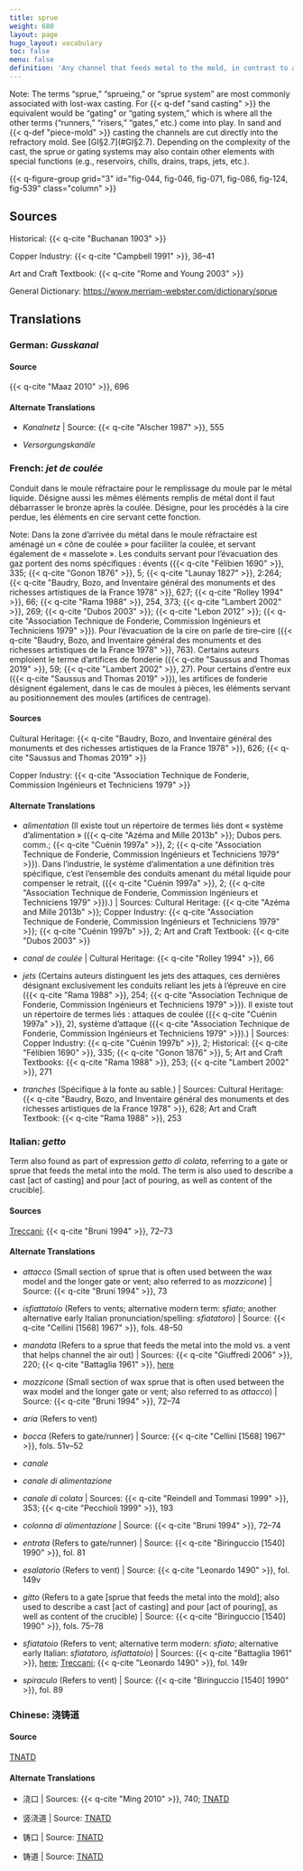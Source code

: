 ```yaml
---
title: sprue
weight: 680
layout: page
hugo_layout: vocabulary
toc: false
menu: false
definition: 'Any channel that feeds metal to the mold, in contrast to a vent, which lets air escape. Both sprues and vents make up the “sprue system,” which circulates bronze from the pouring cup through the {{< q-def "refractory mold" >}} and allows air and casting vapors such as steam to be released. In {{< q-def "lost-wax casting" >}}, “sprue” is the term used for the solid wax rods (rarely reeds or terra-cotta pipes) used to create the channels in the mold. Sprues are also the solid metal that has filled the channels upon cooling, which is generally removed during {{< q-def "fettling" >}}.'
---
```


<div class="backmatter">
Note: The terms “sprue,” “sprueing,” or “sprue system” are most commonly associated with lost-wax casting. For {{< q-def "sand casting" >}} the equivalent would be “gating” or “gating system,” which is where all the other terms (“runners,” “risers,” “gates,” etc.) come into play. In sand and {{< q-def "piece-mold" >}} casting the channels are cut directly into the refractory mold. See [GI§2.7](#GI§2.7). Depending on the complexity of the cast, the sprue or gating systems may also contain other elements with special functions (e.g., reservoirs, chills, drains, traps, jets, etc.).
</div>

{{< q-figure-group grid="3" id="fig-044, fig-046, fig-071, fig-086, fig-124, fig-539" class="column" >}}

## Sources

Historical: {{< q-cite "Buchanan 1903" >}}

Copper Industry: {{< q-cite "Campbell 1991" >}}, 36–41

Art and Craft Textbook: {{< q-cite "Rome and Young 2003" >}}

General Dictionary: <https://www.merriam-webster.com/dictionary/sprue>

## Translations

<div class="accordion">

### **German**: *Gusskanal*

#### Source

{{< q-cite "Maaz 2010" >}}, 696

#### Alternate Translations

- *Kanalnetz* | Source: {{< q-cite "Alscher 1987" >}}, 555

- *Versorgungskanäle*

### **French**: *jet de coulée*

Conduit dans le moule réfractaire pour le remplissage du moule par le métal liquide. Désigne aussi les mêmes éléments remplis de métal dont il faut débarrasser le bronze après la coulée. Désigne, pour les procédés à la cire perdue, les éléments en cire servant cette fonction.

<div class="backmatter">
Note: Dans la zone d’arrivée du métal dans le moule réfractaire est aménagé un « cône de coulée » pour faciliter la coulée, et servant également de « masselote ». Les conduits servant pour l’évacuation des gaz portent des noms spécifiques : évents ({{< q-cite "Félibien 1690" >}}, 335; {{< q-cite "Gonon 1876" >}}, 5; {{< q-cite "Launay 1827" >}}, 2:264; {{< q-cite "Baudry, Bozo, and Inventaire général des monuments et des richesses artistiques de la France 1978" >}}, 627; {{< q-cite "Rolley 1994" >}}, 66; {{< q-cite "Rama 1988" >}}, 254, 373; {{< q-cite "Lambert 2002" >}}, 269; {{< q-cite "Dubos 2003" >}}; {{< q-cite "Lebon 2012" >}}; {{< q-cite "Association Technique de Fonderie, Commission Ingénieurs et Techniciens 1979" >}}). Pour l’évacuation de la cire on parle de tire–cire ({{< q-cite "Baudry, Bozo, and Inventaire général des monuments et des richesses artistiques de la France 1978" >}}, 763). Certains auteurs emploient le terme d’artifices de fonderie ({{< q-cite "Saussus and Thomas 2019" >}}, 59; {{< q-cite "Lambert 2002" >}}, 27). Pour certains d’entre eux ({{< q-cite "Saussus and Thomas 2019" >}}), les artifices de fonderie désignent également, dans le cas de moules à pièces, les éléments servant au positionnement des moules (artifices de centrage).
</div>

#### Sources

Cultural Heritage: {{< q-cite "Baudry, Bozo, and Inventaire général des monuments et des richesses artistiques de la France 1978" >}}, 626; {{< q-cite "Saussus and Thomas 2019" >}}

Copper Industry: {{< q-cite "Association Technique de Fonderie, Commission Ingénieurs et Techniciens 1979" >}}

#### Alternate Translations

- *alimentation* (Il existe tout un répertoire de termes liés dont « système d’alimentation » ({{< q-cite "Azéma and Mille 2013b" >}}; Dubos pers. comm.; {{< q-cite "Cuénin 1997a" >}}, 2; {{< q-cite "Association Technique de Fonderie, Commission Ingénieurs et Techniciens 1979" >}}). Dans l’industrie, le système d’alimentation a une définition très spécifique, c’est l’ensemble des conduits amenant du métal liquide pour compenser le retrait, ({{< q-cite "Cuénin 1997a" >}}, 2; {{< q-cite "Association Technique de Fonderie, Commission Ingénieurs et Techniciens 1979" >}}).) | Sources: Cultural Heritage: {{< q-cite "Azéma and Mille 2013b" >}}; Copper Industry: {{< q-cite "Association Technique de Fonderie, Commission Ingénieurs et Techniciens 1979" >}}; {{< q-cite "Cuénin 1997b" >}}, 2; Art and Craft Textbook: {{< q-cite "Dubos 2003" >}}

- *canal de coulée* | Cultural Heritage: {{< q-cite "Rolley 1994" >}}, 66

- *jets* (Certains auteurs distinguent les jets des attaques, ces dernières désignant exclusivement les conduits reliant les jets à l’épreuve en cire ({{< q-cite "Rama 1988" >}}, 254; {{< q-cite "Association Technique de Fonderie, Commission Ingénieurs et Techniciens 1979" >}}). Il existe tout un répertoire de termes liés : attaques de coulée ({{< q-cite "Cuénin 1997a" >}}, 2), système d’attaque ({{< q-cite "Association Technique de Fonderie, Commission Ingénieurs et Techniciens 1979" >}}).) | Sources: Copper Industry: {{< q-cite "Cuénin 1997b" >}}, 2; Historical: {{< q-cite "Félibien 1690" >}}, 335; {{< q-cite "Gonon 1876" >}}, 5; Art and Craft Textbooks: {{< q-cite "Rama 1988" >}}, 253; {{< q-cite "Lambert 2002" >}}, 271

- *tranches* (Spécifique à la fonte au sable.) | Sources: Cultural Heritage: {{< q-cite "Baudry, Bozo, and Inventaire général des monuments et des richesses artistiques de la France 1978" >}}, 628; Art and Craft Textbook: {{< q-cite "Rama 1988" >}}, 253

### **Italian**: *getto*

Term also found as part of expression *getto di colata*, referring to a gate or sprue that feeds the metal into the mold. The term is also used to describe a cast [act of casting] and pour [act of pouring, as well as content of the crucible].

#### Sources

[Treccani](https://www.treccani.it/enciclopedia/fusione_%28Enciclopedia-Italiana%29/); {{< q-cite "Bruni 1994" >}}, 72–73

#### Alternate Translations

- *attacco* (Small section of sprue that is often used between the wax model and the longer gate or vent; also referred to as *mozzicone*) | Source: {{< q-cite "Bruni 1994" >}}, 73

- *isfiattatoio* (Refers to vents; alternative modern term: *sfiato*; another alternative early Italian pronunciation/spelling: *sfiatatoro*) | Source: {{< q-cite "Cellini [1568] 1967" >}}, fols. 48–50

- *mandata* (Refers to a sprue that feeds the metal into the mold vs. a vent that helps channel the air out) | Sources: {{< q-cite "Giuffredi 2006" >}}, 220; {{< q-cite "Battaglia 1961" >}}, [here](http://www.gdli.it/pdf_viewer/Scripts/pdf.js/web/viewer.asp?file=/PDF/GDLI09/GDLI_09_ocr_632.pdf&parola=mandata)

- *mozzicone* (Small section of wax sprue that is often used between the wax model and the longer gate or vent; also referred to as *attacco*) | Source: {{< q-cite "Bruni 1994" >}}, 72–74

- *aria* (Refers to vent)

- *bocca* (Refers to gate/runner) | Source: {{< q-cite "Cellini [1568] 1967" >}}, fols. 51v–52

- *canale*

- *canale di alimentazione*

- *canale di colata* | Sources: {{< q-cite "Reindell and Tommasi 1999" >}}, 353; {{< q-cite "Pecchioli 1999" >}}, 193

- *colonna di alimentazione* | Source: {{< q-cite "Bruni 1994" >}}, 72–74

- *entrata* (Refers to gate/runner) | Source: {{< q-cite "Biringuccio [1540] 1990" >}}, fol. 81

- *esalatorio* (Refers to vent) | Source: {{< q-cite "Leonardo 1490" >}}, fol. 149v

- *gitto* (Refers to a gate [sprue that feeds the metal into the mold]; also used to describe a cast [act of casting] and pour [act of pouring], as well as content of the crucible) | Source: {{< q-cite "Biringuccio [1540] 1990" >}}, fols. 75–78

- *sfiatatoio* (Refers to vent; alternative term modern: *sfiato*; alternative early Italian: *sfiatatoro, isfiattatoio*) | Sources: {{< q-cite "Battaglia 1961" >}}, [here](http://www.gdli.it/pdf_viewer/Scripts/pdf.js/web/viewer.asp?file=/PDF/GDLI18/GDLI_18_ocr_882.pdf&parola=sfiatatoio); [Treccani](https://www.treccani.it/enciclopedia/fusione_%28Enciclopedia-Italiana%29/); {{< q-cite "Leonardo 1490" >}}, fol. 149r

- *spiraculo* (Refers to vent) | Source: {{< q-cite "Biringuccio [1540] 1990" >}}, fol. 89

### **Chinese**: 浇铸道

#### Source

[TNATD](https://terms.naer.edu.tw/detail/3505809/?index=5)

#### Alternate Translations

- 浇口 | Sources: {{< q-cite "Ming 2010" >}}, 740; [TNATD](https://terms.naer.edu.tw/detail/11560594/?index=8)

- 竖浇道 | Source: [TNATD](https://terms.naer.edu.tw/detail/941804/?index=1)

- 铸口 | Source: [TNATD](https://terms.naer.edu.tw/detail/3505809/?index=5)

- 铸道 | Source: [TNATD](https://terms.naer.edu.tw/detail/3505809/?index=5)

</div>
